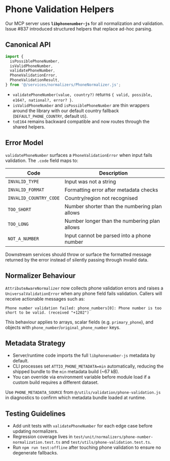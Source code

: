# Phone Validation Helpers

Our MCP server uses **`libphonenumber-js`** for all normalization and validation. Issue #837 introduced structured helpers that replace ad-hoc parsing.

## Canonical API

```typescript
import {
  isPossiblePhoneNumber,
  isValidPhoneNumber,
  validatePhoneNumber,
  PhoneValidationError,
  PhoneValidationResult,
} from '@/services/normalizers/PhoneNormalizer.js';
```

- `validatePhoneNumber(value, country?)` returns `{ valid, possible, e164?, national?, error? }`.
- `isValidPhoneNumber` and `isPossiblePhoneNumber` are thin wrappers around the library with our default country fallback (`DEFAULT_PHONE_COUNTRY`, default `US`).
- `toE164` remains backward compatible and now routes through the shared helpers.

## Error Model

`validatePhoneNumber` surfaces a `PhoneValidationError` when input fails validation. The `.code` field maps to:

| Code                   | Description                                   |
| ---------------------- | --------------------------------------------- |
| `INVALID_TYPE`         | Input was not a string                        |
| `INVALID_FORMAT`       | Formatting error after metadata checks        |
| `INVALID_COUNTRY_CODE` | Country/region not recognised                 |
| `TOO_SHORT`            | Number shorter than the numbering plan allows |
| `TOO_LONG`             | Number longer than the numbering plan allows  |
| `NOT_A_NUMBER`         | Input cannot be parsed into a phone number    |

Downstream services should throw or surface the formatted message returned by the error instead of silently passing through invalid data.

## Normalizer Behaviour

`AttributeAwareNormalizer` now collects phone validation errors and raises a `UniversalValidationError` when any phone field fails validation. Callers will receive actionable messages such as:

```
Phone number validation failed: phone_numbers[0]: Phone number is too short to be valid. (received "+1202")
```

This behaviour applies to arrays, scalar fields (e.g. `primary_phone`), and objects with `phone_number`/`original_phone_number` keys.

## Metadata Strategy

- Server/runtime code imports the full `libphonenumber-js` metadata by default.
- CLI processes set `ATTIO_PHONE_METADATA=min` automatically, reducing the shipped bundle to the `min` metadata build (~67 kB).
- You can override via environment variable before module load if a custom build requires a different dataset.

Use `PHONE_METADATA_SOURCE` from `@/utils/validation/phone-validation.js` in diagnostics to confirm which metadata bundle loaded at runtime.

## Testing Guidelines

- Add unit tests with `validatePhoneNumber` for each edge case before updating normalizers.
- Regression coverage lives in `test/unit/normalizers/phone-number-normalization.test.ts` and `test/utils/phone-validation.test.ts`.
- Run `npm run test:offline` after touching phone validation to ensure no degenerate fallbacks.
